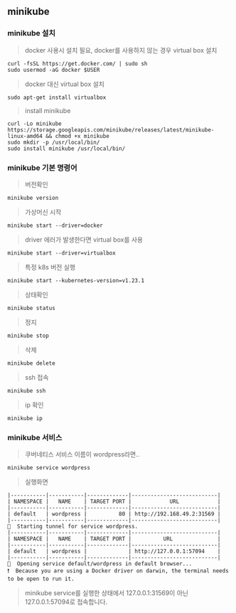 ## minikube

### minikube 설치 

> docker 사용시 설치 필요, docker를 사용하지 않는 경우 virtual box 설치
```
curl -fsSL https://get.docker.com/ | sudo sh
sudo usermod -aG docker $USER
```

> docker 대신 virtual box 설치
```
sudo apt-get install virtualbox
```

> install minikube
```
curl -Lo minikube https://storage.googleapis.com/minikube/releases/latest/minikube-linux-amd64 && chmod +x minikube
sudo mkdir -p /usr/local/bin/
sudo install minikube /usr/local/bin/
```

### minikube 기본 명령어

> 버전확인
```
minikube version
```

> 가상머신 시작
```
minikube start --driver=docker
```

> driver 에러가 발생한다면 virtual box를 사용
```
minikube start --driver=virtualbox
```

> 특정 k8s 버전 실행
```
minikube start --kubernetes-version=v1.23.1
```

> 상태확인
```
minikube status
```

> 정지
```
minikube stop
```

> 삭제
```
minikube delete
```

> ssh 접속
```
minikube ssh
```

> ip 확인
```
minikube ip
```

### minikube 서비스

> 쿠버네티스 서비스 이름이 wordpress라면..
```
minikube service wordpress
```

> 실행화면
```
|-----------|-----------|-------------|---------------------------|
| NAMESPACE |   NAME    | TARGET PORT |            URL            |
|-----------|-----------|-------------|---------------------------|
| default   | wordpress |          80 | http://192.168.49.2:31569 |
|-----------|-----------|-------------|---------------------------|
🏃  Starting tunnel for service wordpress.
|-----------|-----------|-------------|---------------------------|
| NAMESPACE |   NAME    | TARGET PORT |          URL              |
|-----------|-----------|-------------|---------------------------|
| default   | wordpress |             | http://127.0.0.1:57094    |
|-----------|-----------|-------------|---------------------------|
🎉  Opening service default/wordpress in default browser...
❗  Because you are using a Docker driver on darwin, the terminal needs to be open to run it.
```

> minikube service를 실행한 상태에서 127.0.0.1:31569이 아닌 127.0.0.1:57094로 접속합니다.
